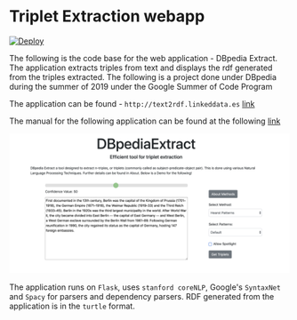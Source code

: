 # Triplet Extraction webapp 
[![Deploy](https://www.herokucdn.com/deploy/button.svg)](https://heroku.com/deploy)

The following is the code base for the web application - DBpedia Extract. The application extracts triples from text and displays the rdf generated from the triples extracted. The following is a project done under DBpedia during the summer of 2019 under the Google Summer of Code Program

The application can be found - `http://text2rdf.linkeddata.es` [link](http://text2rdf.linkeddata.es)

The manual for the following application can be found at the following [link](https://docs.google.com/document/d/1wjDltKVBqwjA3020mLj9TlBXviKq_f_n_Ga82tJJN6g/edit?usp=sharing)

![image](main.png)

The application runs on `Flask`, uses `stanford coreNLP`, Google's `SyntaxNet` and `Spacy` for parsers and dependency parsers. RDF generated from the application is in the `turtle` format.